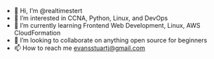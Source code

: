 - 👋 Hi, I’m @realtimestert
- 👀 I’m interested in CCNA, Python, Linux, and DevOps
- 🌱 I’m currently learning Frontend Web Development, Linux, AWS CloudFormation
- 💞️ I’m looking to collaborate on anything open source for beginners
- 📫 How to reach me evansstuartj@gmail.com

<!---
realtimestert/realtimestert is a ✨ special ✨ repository because its `README.md` (this file) appears on your GitHub profile.
You can click the Preview link to take a look at your changes.
--->
